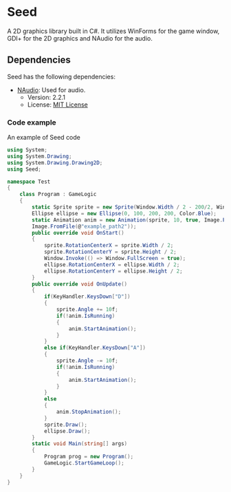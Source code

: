 # Seed

A 2D graphics library built in C#. It utilizes WinForms for the game window, GDI+ for the 2D graphics and NAudio for the audio.

## Dependencies

Seed has the following dependencies:

- [NAudio](https://www.nuget.org/packages/NAudio/2.2.1): Used for audio.
  - Version: 2.2.1
  - License: [MIT License](https://licenses.nuget.org/MIT)


### Code example
An example of Seed code
```C#
using System;
using System.Drawing;
using System.Drawing.Drawing2D;
using Seed;

namespace Test
{
    class Program : GameLogic
    {
        static Sprite sprite = new Sprite(Window.Width / 2 - 200/2, Window.Height / 2 - 200/2, 200, 200, Image.FromFile(@"example_path"));
        Ellipse ellipse = new Ellipse(0, 100, 200, 200, Color.Blue);
        static Animation anim = new Animation(sprite, 10, true, Image.FromFile(@"example_path"), 
        Image.FromFile(@"example_path2"));
        public override void OnStart()
        {
            sprite.RotationCenterX = sprite.Width / 2;
            sprite.RotationCenterY = sprite.Height / 2;
            Window.Invoke(() => Window.FullScreen = true);
            ellipse.RotationCenterX = ellipse.Width / 2;
            ellipse.RotationCenterY = ellipse.Height / 2;
        }
        public override void OnUpdate()
        {
            if(KeyHandler.KeysDown["D"])
            {
                sprite.Angle += 10f;
                if(!anim.IsRunning)
                {
                    anim.StartAnimation();
                }
            }
            else if(KeyHandler.KeysDown["A"])
            {
                sprite.Angle -= 10f;
                if(!anim.IsRunning)
                {
                    anim.StartAnimation();
                }
            }
            else 
            {
                anim.StopAnimation();
            }
            sprite.Draw();
            ellipse.Draw();
        }
        static void Main(string[] args)
        {
            Program prog = new Program();
            GameLogic.StartGameLoop();
        }
    }
}
```
